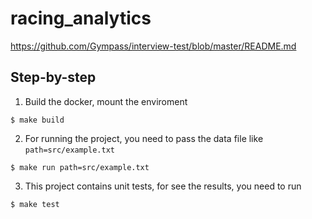 # racing_analytics

https://github.com/Gympass/interview-test/blob/master/README.md


## Step-by-step

1. Build the docker, mount the enviroment
```
$ make build
```

2. For running the project, you need to pass the data file like `path=src/example.txt`
```
$ make run path=src/example.txt
```

3. This project contains unit tests, for see the results, you need to run
```
$ make test
```
